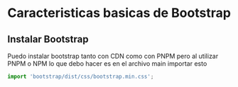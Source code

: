 # Caracteristicas basicas de Bootstrap

## Instalar Bootstrap

Puedo instalar bootstrap tanto con CDN como con PNPM pero al utilizar PNPM o NPM lo que debo hacer es en el archivo main importar esto

```jsx
import 'bootstrap/dist/css/bootstrap.min.css';
```

